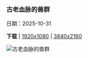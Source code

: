 ### 古老血脉的兽群

日期：2025-10-31

**下载**  |  [1920x1080](https://cn.bing.com/th?id=OHR.BisonSprings_ZH-CN4419733534_1920x1080.jpg)  |  [3840x2160](https://cn.bing.com/th?id=OHR.BisonSprings_ZH-CN4419733534_UHD.jpg)

![古老血脉的兽群](https://cn.bing.com/th?id=OHR.BisonSprings_ZH-CN4419733534_1920x1080.jpg "野牛在温泉边吃草,  黄石国家公园, 怀俄明州, 美国 (© Cheryl Ramalho/Getty Images)")

